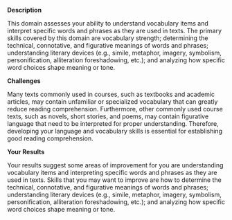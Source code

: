 **Description**

This domain assesses your ability to understand vocabulary items and interpret specific words and phrases as they are used in texts. The primary skills covered by this domain are vocabulary strength; determining the technical, connotative, and figurative meanings of words and phrases; understanding literary devices (e.g., simile, metaphor, imagery, symbolism, personification, alliteration foreshadowing, etc.); and analyzing how specific word choices shape meaning or tone.

**Challenges**

Many texts commonly used in courses, such as textbooks and academic articles, may contain unfamiliar or specialized vocabulary that can greatly reduce reading comprehension. Furthermore, other commonly used course texts, such as novels, short stories, and poems, may contain figurative language that need to be interpreted for proper understanding. Therefore, developing your language and vocabulary skills is essential for establishing good reading comprehension. 

**Your Results**

Your results suggest some areas of improvement for you are understanding vocabulary items and interpreting specific words and phrases as they are used in texts. Skills that you may want to improve are how to determine the technical, connotative, and figurative meanings of words and phrases; understanding literary devices (e.g., simile, metaphor, imagery, symbolism, personification, alliteration foreshadowing, etc.); and analyzing how specific word choices shape meaning or tone.
